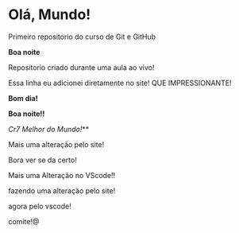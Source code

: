 # Olá, Mundo!
 Primeiro repositorio do curso de Git e GitHub

 **Boa noite**

 Repositorio criado durante uma aula ao vivo!

 Essa linha eu adicionei diretamente no site! QUE IMPRESSIONANTE!

 **Bom dia!**

 **Boa noite!!**

*Cr7 Melhor do Mundo!***

 Mais uma alteração pelo site!

 Bora ver se da certo!

Mais uma Alteração no VScode!!

fazendo uma alteração pelo site!

agora pelo vscode!

comite!@